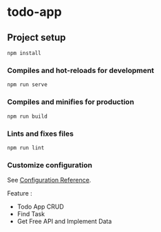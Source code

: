 <h1 class="code-line" data-line-start=0 data-line-end=1 ><a id="todoapp_0"></a>todo-app</h1>
<h2 class="code-line" data-line-start=2 data-line-end=3 ><a id="Project_setup_2"></a>Project setup</h2>
<pre><code class="has-line-data" data-line-start="4" data-line-end="6">npm install
</code></pre>
<h3 class="code-line" data-line-start=7 data-line-end=8 ><a id="Compiles_and_hotreloads_for_development_7"></a>Compiles and hot-reloads for development</h3>
<pre><code class="has-line-data" data-line-start="9" data-line-end="11">npm run serve
</code></pre>
<h3 class="code-line" data-line-start=12 data-line-end=13 ><a id="Compiles_and_minifies_for_production_12"></a>Compiles and minifies for production</h3>
<pre><code class="has-line-data" data-line-start="14" data-line-end="16">npm run build
</code></pre>
<h3 class="code-line" data-line-start=17 data-line-end=18 ><a id="Lints_and_fixes_files_17"></a>Lints and fixes files</h3>
<pre><code class="has-line-data" data-line-start="19" data-line-end="21">npm run lint
</code></pre>
<h3 class="code-line" data-line-start=22 data-line-end=23 ><a id="Customize_configuration_22"></a>Customize configuration</h3>
<p class="has-line-data" data-line-start="23" data-line-end="24">See <a href="https://cli.vuejs.org/config/">Configuration Reference</a>.</p>
<p class="has-line-data" data-line-start="25" data-line-end="26">Feature :</p>
<ul>
<li class="has-line-data" data-line-start="26" data-line-end="27">Todo App CRUD</li>
<li class="has-line-data" data-line-start="27" data-line-end="28">Find Task</li>
<li class="has-line-data" data-line-start="28" data-line-end="29">Get Free API and Implement Data</li>
</ul>
